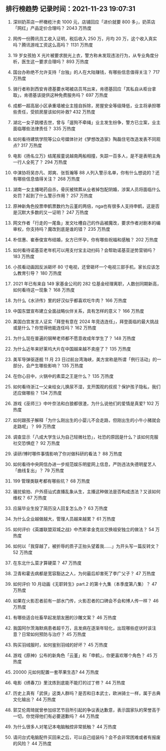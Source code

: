
## 排行榜趋势 记录时间：2021-11-23 19:07:31
  
  1. 深圳奶茶店一杯橄榄汁卖 1000 元，店铺回应「进价就要 800 多」，奶茶店「网红」产品定价合理吗？ 2043 万热度
    
  2. 网传一份腾讯员工收入证明，税后收入 250 万，月均 20 万，这个收入真实吗？腾讯游戏工资这么高吗？ 1131 万热度
    
  3. 19 岁女孩拍 X 光片被要求脱光上衣，警方称未发现违法行为，从专业角度分析，医生这一要求合理吗？ 893 万热度
    
  4. 国台办称绝不允许支持「台独」的人在大陆赚钱，有哪些信息值得关注？ 717 万热度
    
  5. 骑行者称到西安肯德基要水喝被店员骂出来，肯德基回应「其私自从柜台拿取」，肯德基该提供这种免费服务吗？ 697 万热度
    
  6. 成都一超高层小区承重墙被业主擅自拆除，房屋安全等级降低，业主将承担哪些责任，受损房屋该如何补救? 432 万热度
    
  7. 湖北一女子跳楼去世，曾与「遛狗不牵绳」业主发生纷争，警方已立案，业主面临哪些法律责任？ 335 万热度
    
  8. 如何看待建筑学院等公众号媒体针对《梦想改造家》陶磊住宅改造发表不同观点? 317 万热度
    
  9. 电影《扬名立万》结尾报童说越南两船相撞，失踪一百多人，是不是表明主角一行人全死了？ 294 万热度
    
  10. 中演协将吴亦凡、郑爽、张哲瀚等 88 人列入警示名单，你有什么想说的？还有哪些信息值得关注？ 268 万热度
    
  11. 湖南一女主播喝药自杀，骨灰被殡葬从业者掉包配阴婚，涉案人员将面临什么处罚？起到了什么警示作用？ 257 万热度
    
  12. 原神新角色投票申鹤票数约为云堇的两倍，nga也有很多人支持申鹤，这是否是沉默大多数的又一证明？ 247 万热度
    
  13. 网文作者「行走的一尾鱼」发文吐槽自己的作品被魔改，要求作者对剧本的编审权，你支持吗？魔改到底是谁的错？ 235 万热度
    
  14. 朴信惠、崔泰俊宣布结婚，女方已怀孕，你有哪些祝福和感触？ 202 万热度
    
  15. 如何看待诺基亚老年机可以用支付宝主动扫码？会帮助诺基亚逆势营销吗？ 183 万热度
    
  16. 小孩看动画因反派砸坏 80 寸电视，还曾砸坏一个电视三部手机，家长应该怎么教育引导？ 180 万热度
    
  17. 2021 年已有来自 149 家基金公司的 282 位基金经理离职，人数创同期新高，如何看待这一现象？ 168 万热度
    
  18. 为什么《水浒传》里的好汉似乎都喜欢吃牛肉？ 166 万热度
    
  19. 中国东盟宣布建立全面战略伙伴关系，具有怎样的意义？ 166 万热度
    
  20. 美国白宫发言人证实「拜登有意在 2024 年竞选连任」，拜登面临的最大挑战或是什么？你觉得他能连任吗？ 162 万热度
    
  21. 为什么现在普遍的钢琴老师都不愿意收成年学生了？ 148 万热度
    
  22. 为什么近年来好莱坞大片在中国越来越不卖座了？ 135 万热度
    
  23. 美军导弹驱逐舰 11 月 23 日过航台湾海峡，美方宣称是所谓「例行活动」的一部分，会产生哪些影响？ 135 万热度
    
  24. 在你心目中，火锅中的素菜之王是什么？ 135 万热度
    
  25. 如何看待浙江一父亲给女儿换尿不湿，支开围观的叔叔？保护孩子隐私，我们还应做哪些？ 134 万热度
    
  26. 游戏《巫师三》中叶奈法和白狼都很渣，为什么说他们的爱情是真爱? 102 万热度
    
  27. 如何跟孩子解释「为什么刚出生的小婴儿不会走路，但刚出生的小牛小猪就会走路呢」？ 99 万热度
    
  28. 调查显示「八成大学生认为自己轻微社恐」，社恐的原因是什么？该如何克服社交恐惧症？ 92 万热度
    
  29. 读研/博时哪件事情影响了你对做科研的看法？ 88 万热度
    
  30. 如何看待中央网信办进一步规范娱乐明星网上信息，严防违法失德明星艺人「曲线复出」？ 79 万热度
    
  31. 199 管理类联考都有哪些坑？ 68 万热度
    
  32. 骚扰偷拍、户外搭讪式直播乱象从生，主播这种做法是否构成违法？又该如何维权？ 67 万热度
    
  33. 应届毕业生投了简历没人回复怎么办？ 63 万热度
    
  34. 为什么企业越做越大，管理人员越来越累？ 61 万热度
    
  35. 如何评价《英雄联盟双城之战》中杰斯拿金克丝交换祖安独立的做法？ 54 万热度
    
  36. 如何以「我穿越了，被折辱的质子正抬头望着我……」为开头写一篇反转文？ 52 万热度
    
  37. 在东北什么菜才算硬菜？ 47 万热度
    
  38. 卫青和霍去病都是宽容豁达之人，为何最后却害死了李广父子？ 47 万热度
    
  39. 如何评价 10 月动画《无职转生》part.2 的第十九集（本季度第八集）？ 47 万热度
    
  40. 如果在火影忍者前有一部水门传，火影忍者的口碑会不会和博人传一样？ 46 万热度
    
  41. 有哪些适合社畜早起发朋友圈的沙雕文案？ 46 万热度
    
  42. 我国阿尔茨海默病患者超千万，且发病在逐渐年轻化，出现哪些症状时该注意？日常如何预防与治疗？ 45 万热度
    
  43. 购买羽绒服时，如何鉴别羽绒的好坏？ 45 万热度
    
  44. 游戏《原神》公布的新角色「云堇」和「申鹤」，你更喜欢哪个角色？ 45 万热度
    
  45. 20000 元如何配置一套苹果生态? 44 万热度
    
  46. 电影《绣春刀》里沈炼到底能不能打的过丁修？ 44 万热度
    
  47. 历史上真有「武侠」这类人群吗？是否和日本武士，欧洲骑士一样，属于古典文化输出？ 44 万热度
    
  48. 郭艾伦周琦就曾参加综艺节目所引起的争议表达歉意，表示国家队的荣誉高于一切，你觉得他们有必要道歉吗？ 44 万热度
    
  49. 为什么很多人对笔记本电脑触控非常抵触？ 44 万热度
    
  50. 请问台式电脑配件买回来之后，可以自己组装吗？会不会非常困难或者有报废的风险？ 44 万热度
    